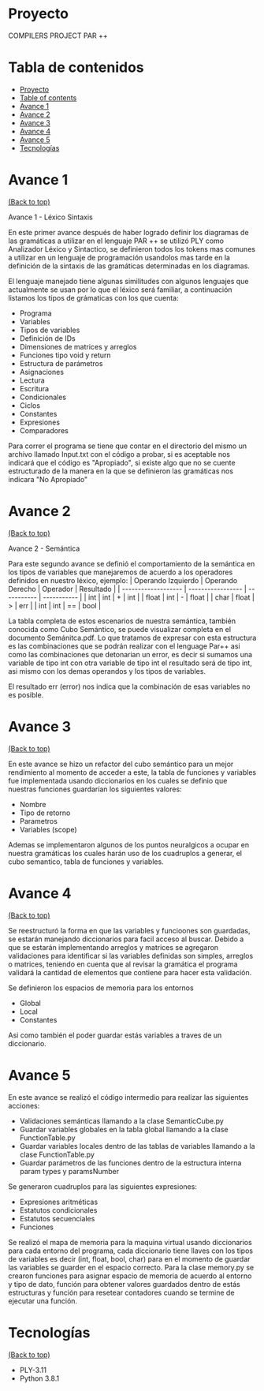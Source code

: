 # Proyecto
COMPILERS PROJECT PAR ++

# Tabla de contenidos

- [Proyecto](#proyecto)
- [Table of contents](#tabla-de-contenidos)
- [Avance 1](#avance1)
- [Avance 2](#avance2)
- [Avance 3](#avance3)
- [Avance 4](#avance4)
- [Avance 5](#avance4)
- [Tecnologías](#tecnologías)

# Avance 1
[(Back to top)](#tabla-de-contenidos)

Avance 1 - Léxico Sintaxis

En este primer avance después de haber logrado definir los diagramas de las gramáticas a utilizar en el lenguaje PAR ++ se utilizó PLY como Analizador Léxico y Sintactico, se definieron todos los tokens mas comunes a utilizar en un lenguaje de programación usandolos mas tarde en la definición de la sintaxis de las gramáticas determinadas en los diagramas.

El lenguaje manejado tiene algunas similitudes con algunos lenguajes que actualmente se usan por lo que el léxico será familiar, a continuación listamos los tipos de grámaticas con los que cuenta:
 - Programa
 - Variables
 - Tipos de variables
 - Definición de IDs
 - Dimensiones de matrices y arreglos
 - Funciones tipo void y return
 - Estructura de parámetros
 - Asignaciones
 - Lectura
 - Escritura
 - Condicionales
 - Ciclos
 - Constantes
 - Expresiones
 - Comparadores

Para correr el programa se tiene que contar en el directorio del mismo un archivo llamado Input.txt con el código a probar, si es aceptable nos indicará que el código es "Apropiado", si existe algo que no se cuente estructurado de la manera en la que se definieron las gramáticas nos indicara "No Apropiado"
# Avance 2
[(Back to top)](#tabla-de-contenidos)

Avance 2 - Semántica

Para este segundo avance se definió el comportamiento de la semántica en los tipos de variables que manejaremos de acuerdo a los operadores definidos en nuestro léxico, ejemplo:
| Operando Izquierdo  | Operando Derecho  |  Operador   |  Resultado  |
| ------------------- | ----------------- | ----------- | ----------- |
|        int          |       int         |      +      |      int    |
|        float        |       int         |      -      |      float  |
|        char         |       float       |      >      |      err    |
|        int          |       int         |      ==     |      bool   |
 
      
La tabla completa de estos escenarios de nuestra semántica, también conocida como Cubo Semántico,  se puede visualizar completa en el documento Semánitca.pdf. 
Lo que tratamos de expresar con esta estructura es las combinaciones que se podrán realizar con el lenguage Par++ asi como las combinaciones que detonarian un error, es decir si sumamos una variable de tipo int con otra variable de tipo int el resultado será de tipo int, asi mismo con los demas operandos y los tipos de variables.

El resultado err (error) nos indica que la combinación de esas variables no es posible.  

# Avance 3
[(Back to top)](#tabla-de-contenidos)

En este avance se hizo un refactor del cubo semántico para un mejor rendimiento al momento de acceder a este, la tabla de funciones y variables fue implementada usando diccionarios en los cuales se definio que nuestras funciones guardarían los siguientes valores:

- Nombre
- Tipo de retorno
- Parametros
- Variables (scope)

Ademas se implementaron algunos de los puntos neuralgicos a ocupar en nuestra gramáticas los cuales harán uso de los cuadruplos a generar, el cubo semantico, tabla de funciones y variables. 

# Avance 4
[(Back to top)](#tabla-de-contenidos)

 Se reestructuró la forma en que las variables y funcioones son guardadas, se estarán manejando diccionarios para facil acceso al buscar.
 Debido a que se estarán implementando arreglos y matrices se agregaron validaciones para identificar si las variables definidas son simples, arreglos o matrices, teniendo en cuenta que al revisar la gramática el programa validará la cantidad de elementos que contiene para hacer esta validación.
 
 Se definieron los espacios de memoria para los entornos
 
- Global
- Local
- Constantes

Asi como también el poder guardar estás variables a traves de un diccionario.

# Avance 5
En este avance se realizó el código intermedio para realizar las siguientes acciones:
- Validaciones semánticas llamando a la clase SemanticCube.py
- Guardar variables globales en la tabla global llamando a la clase FunctionTable.py
- Guardar variables locales dentro de las tablas de variables llamando a la clase FunctionTable.py
- Guardar parámetros de las funciones dentro de la estructura interna param types y paramsNumber

Se generaron cuadruplos para las siguientes expresiones:
- Expresiones aritméticas
- Estatutos condicionales
- Estatutos secuenciales
- Funciones

Se realizó el mapa de memoria para la maquina virtual usando diccionarios para cada entorno del programa, cada diccionario tiene llaves con los tipos de variables es decir (int, float, bool, char) para en el momento de guardar las variables se guarder en el espacio correcto.
Para la clase memory.py se crearon funciones para asignar espacio de memoria de acuerdo al entorno y tipo de dato, función para obtener valores guardados dentro de estás estructuras y función para resetear contadores cuando se termine de ejecutar una función.


# Tecnologías
[(Back to top)](#tabla-de-contenidos)

- PLY-3.11
- Python 3.8.1
